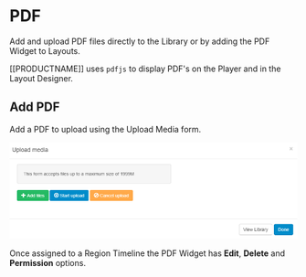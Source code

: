 <!--toc=widgets-->
# PDF

Add and upload PDF files directly to the Library or by adding the PDF Widget to Layouts. 

[[PRODUCTNAME]] uses `pdfjs` to display PDF's on the Player and in the Layout Designer.

## Add PDF

Add a PDF to upload using the Upload Media form.

![Add PDF](img/media_pdf_add.png)

Once assigned to a Region Timeline the PDF Widget has **Edit**, **Delete** and **Permission** options.